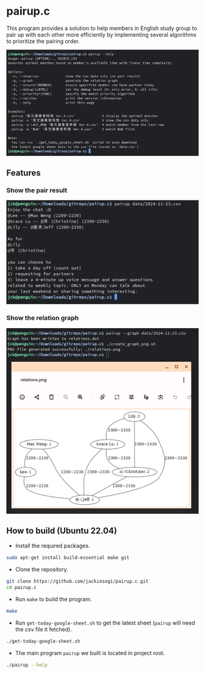 # pairup.c
This program provides a solution to help members in English study group to pair up with each other more efficiently by implementing several algorithms to prioritize the pairing order.

![Thumbnail](./img/thumbnail.png)

## Features
### Show the pair result

![](./img/result.png)

### Show the relation graph

![](./img/graph.png)

## How to build (Ubuntu 22.04)

- Install the required packages.
```bash
sudo apt-get install build-essential make git
```

- Clone the repository.
```bash
git clone https://github.com/jackiesogi/pairup.c.git
cd pairup.c
```

- Run `make` to build the program.
```bash
make
```

- Run `get-today-google-sheet.sh` to get the latest sheet (`pairup` will need the csv file it fetched).
```bash
./get-today-google-sheet.sh
```

- The main program `pairup` we built is located in project root.
```bash
./pairup --help
```
